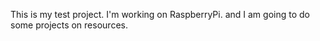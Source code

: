 This is my test project.
I'm working on RaspberryPi. and I am going to do some projects on resources.

